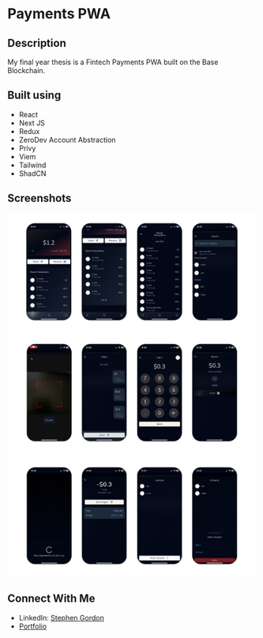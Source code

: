# Payments PWA

## Description

My final year thesis is a Fintech Payments PWA built on the Base Blockchain.

## Built using

- React
- Next JS
- Redux
- ZeroDev Account Abstraction
- Privy
- Viem
- Tailwind
- ShadCN

## Screenshots

<div align="center">
  <img src="./src/app/assets/screenshots/1.png"/>
</div>

<div align="center">
  <img src="./src/app/assets/screenshots/2.png"/>
</div>

<div align="center">
  <img src="./src/app/assets/screenshots/3.png"/>
</div>

## Connect With Me

- LinkedIn: [Stephen Gordon](https://www.linkedin.com/in/ste-gordon/)
- [Portfolio](https://www.stephengordon.ie)
